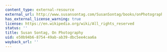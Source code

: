 ```yaml
---
content_type: external-resource
external_url: http://www.susansontag.com/SusanSontag/books/onPhotography.shtml
has_external_license_warning: true
license: https://en.wikipedia.org/wiki/All_rights_reserved
status: ''
title: Susan Sontag, On Photography
uid: e50b94b6-8754-49ab-ab39-dbc5ee4caa6a
wayback_url: ''
---
```

